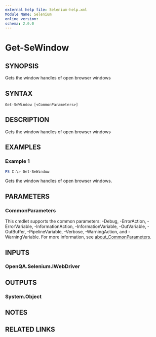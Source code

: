 ```yaml
---
external help file: Selenium-help.xml
Module Name: Selenium
online version:
schema: 2.0.0
---
```


# Get-SeWindow

## SYNOPSIS
Gets the window handles of open browser windows

## SYNTAX

```
Get-SeWindow [<CommonParameters>]
```

## DESCRIPTION
Gets the window handles of open browser windows

## EXAMPLES

### Example 1
```powershell
PS C:\> Get-SeWindow
```

Gets the window handles of open browser windows.

## PARAMETERS

### CommonParameters
This cmdlet supports the common parameters: -Debug, -ErrorAction, -ErrorVariable, -InformationAction, -InformationVariable, -OutVariable, -OutBuffer, -PipelineVariable, -Verbose, -WarningAction, and -WarningVariable. For more information, see [about_CommonParameters](http://go.microsoft.com/fwlink/?LinkID=113216).

## INPUTS

### OpenQA.Selenium.IWebDriver

## OUTPUTS

### System.Object
## NOTES

## RELATED LINKS
